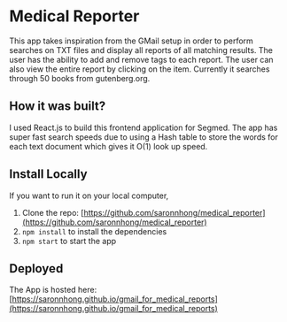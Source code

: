 # Medical Reporter

This app takes inspiration from the GMail setup in order to perform searches on TXT files and display all reports of all matching results. The user has the ability to add and remove tags to each report. The user can also view the entire report by clicking on the item. Currently it searches through 50 books from gutenberg.org.

## How it was built?
I used React.js to build this frontend application for Segmed. The app has super fast search speeds due to using a Hash table to store the words for each text document which gives it O(1) look up speed.

## Install Locally
If you want to run it on your local computer,
1. Clone the repo: [https://github.com/saronnhong/medical_reporter](https://github.com/saronnhong/medical_reporter)
2. `npm install`  to install the dependencies
3. `npm start`    to start the app   


## Deployed
The App is hosted here: [https://saronnhong.github.io/gmail_for_medical_reports](https://saronnhong.github.io/gmail_for_medical_reports)
